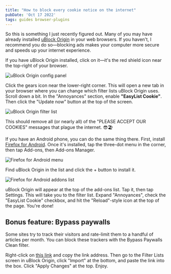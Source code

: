 ```yaml
---
title: "How to block every cookie notice on the internet"
pubDate: 'Oct 17 2022'
tags: guides browser-plugins
---
```


So this is something I just recently figured out. Many of you may have already installed [uBlock Origin](https://ublockorigin.com/) in your web browsers. If you haven't, I recommend you do so—blocking ads makes your computer more secure and speeds up your internet experience.

If you have uBlock Origin installed, click on it—it's the red shield icon near the top-right of your browser.

<img src="{{ '/assets/2022-10-17/ublock.png' | absolute_url }}" alt="uBlock Origin config panel" />

Click the gears icon near the lower-right corner. This will open a new tab in your browser where you can change which filter lists uBlock Origin uses. Scroll down a bit. In the "Annoyances" section, enable **"EasyList Cookie"**. Then click the "Update now" button at the top of the screen.

<img src="{{ '/assets/2022-10-17/filter-list.png' | absolute_url }}" alt="uBlock Origin filter list" />

This should remove all (or nearly all) of the "PLEASE ACCEPT OUR COOKIES" messages that plague the internet. 😎️🏖️

If you have an Android phone, you can do the same thing there. First, install [Firefox for Android](https://play.google.com/store/apps/details?id=org.mozilla.firefox). Once it's installed, tap the three-dot menu in the corner, then tap Add-ons, then Add-ons Manager. 

<img src="{{ '/assets/2022-10-17/firefox-addons.jpg' | absolute_url }}" alt="Firefox for Android menu" />

Find uBlock Origin in the list and click the + button to install it. 

<img src="{{ '/assets/2022-10-17/firefox-addons-ublock.jpg' | absolute_url }}" alt="Firefox for Android addons list" />

uBlock Origin will appear at the top of the add-ons list. Tap it, then tap Settings. This will take you to the filter list. Expand "Annoyances", check the "EasyList Cookie" checkbox, and hit the "Reload"-style icon at the top of the page. You're done!

## Bonus feature: Bypass paywalls

Some sites try to track their visitors and rate-limit them to a handful of articles per month. You can block these trackers with the Bypass Paywalls Clean filter.

Right-click on [this link](https://gitlab.com/magnolia1234/bypass-paywalls-clean-filters/-/raw/main/bpc-paywall-filter.txt) and copy the link address. Then go to the Filter Lists screen in uBlock Origin, click "Import" at the bottom, and paste the link into the box. Click "Apply Changes" at the top. Enjoy.